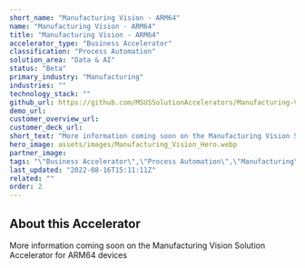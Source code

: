 ```yaml
---
short_name: "Manufacturing Vision - ARM64"
name: "Manufacturing Vision - ARM64"
title: "Manufacturing Vision - ARM64"
accelerator_type: "Business Accelerator"
classification: "Process Automation"
solution_area: "Data & AI"
status: "Beta"
primary_industry: "Manufacturing"
industries: ""
technology_stack: ""
github_url: https://github.com/MSUSSolutionAccelerators/Manufacturing-Vision-Solution-Accelerator-ARM64v8
demo_url: 
customer_overview_url: 
customer_deck_url: 
short_text: "More information coming soon on the Manufacturing Vision Solution Accelerator for ARM64 devices"
hero_image: assets/images/Manufacturing_Vision_Hero.webp
partner_image: 
tags: "\"Business Accelerator\",\"Process Automation\",\"Manufacturing\",\"Data & AI\",\"Beta\""
last_updated: "2022-08-16T15:11:11Z"
related: ""
order: 2
---
```

## About this Accelerator

More information coming soon on the Manufacturing Vision Solution Accelerator for ARM64 devices